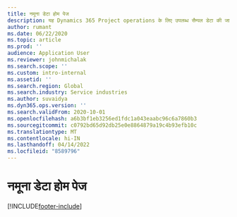```yaml
---
title: नमूना डेटा होम पेज
description: यह Dynamics 365 Project operations के लिए उपलब्ध सैम्पल डेटा की जानकारी देता है.
author: rumant
ms.date: 06/22/2020
ms.topic: article
ms.prod: ''
audience: Application User
ms.reviewer: johnmichalak
ms.search.scope: ''
ms.custom: intro-internal
ms.assetid: ''
ms.search.region: Global
ms.search.industry: Service industries
ms.author: suvaidya
ms.dyn365.ops.version: ''
ms.search.validFrom: 2020-10-01
ms.openlocfilehash: a6b3bf1eb3256ed1fdc1a043eaabc96c6a7860b3
ms.sourcegitcommit: c0792bd65d92db25e0e8864879a19c4b93efb10c
ms.translationtype: MT
ms.contentlocale: hi-IN
ms.lasthandoff: 04/14/2022
ms.locfileid: "8589796"
---
```

# <a name="sample-data-home-page"></a>नमूना डेटा होम पेज


[!INCLUDE[footer-include](../includes/footer-banner.md)]